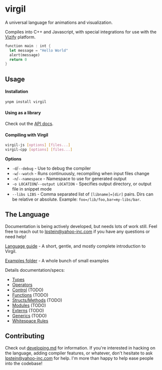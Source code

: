 # virgil

A universal language for animations and visualization.

Compiles into C++ and Javascript, with special integrations for use
with the [Vizify](https://git.corp.yahoo.com/lpstein/vizify) platform.

```rust
function main : int {
  let message = "Hello World"
  alert(message)
  return 0
}
```

## Usage

#### Installation

```bash
ynpm install virgil
```

#### Using as a library

Check out the [API docs](docs/api.md).

#### Compiling with Virgil

```bash
virgil-js [options] [files...]
virgil-cpp [options] [files...]
```

**Options**

 * `-d`/`--debug` - Use to debug the compiler
 * `-w`/`--watch` - Runs continuously, recompiling when input files change
 * `-n`/`--namespace` - Namespace to use for generated output
 * `-o LOCATION`/`--output LOCATION` - Specifies output directory, or
                                       output file in snippet mode
 * `--libs LIBS` - Comma separated list of `[libname]=[dir]` pairs.
                   Dirs can be relative or absolute. Example:
                   `foo=/lib/foo,bar=my-libs/bar`.

## The Language

Documentation is being actively developed, but needs lots of work still.
Feel free to reach out to lpstein@yahoo-inc.com if you have any questions
or need help!

[Language guide](language/guide.md) - A short, gentle, and mostly complete
                                      introduction to Virgil.

[Examples folder](language/examples) - A whole bunch of small examples

Details documentation/specs:

 * [Types](language/types.md)
 * [Operators](language/operators.md)
 * [Control](language/control.md) (TODO)
 * [Functions](language/functions.md) (TODO)
 * [Structs/Methods](language/structs.md) (TODO)
 * [Modules](language/modules.md) (TODO)
 * [Externs](language/externs.md) (TODO)
 * [Generics](language/generics.md) (TODO)
 * [Whitespace Rules](language/whitespace.md)

## Contributing

Check out [developing.md](docs/developing.md) for information.  If
you're interested in hacking on the language, adding compiler features,
or whatever, don't hesitate to ask lpstein@yahoo-inc.com for help.  I'm
more than happy to help ease people into the codebase!
